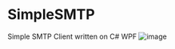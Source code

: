 # SimpleSMTP
 Simple SMTP Client written on C# WPF
![image](https://github.com/pavetr1337/SimpleSMTP/assets/61318253/9bf4a204-7f25-485f-8dc6-e92f4be7e70b)
